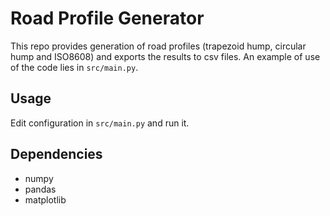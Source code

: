 # Road Profile Generator

This repo provides generation of road profiles (trapezoid hump, circular hump and ISO8608) and exports the results to csv files. An example of use of the code lies in `src/main.py`. 

## Usage

Edit configuration in `src/main.py` and run it.

## Dependencies

* numpy
* pandas
* matplotlib

